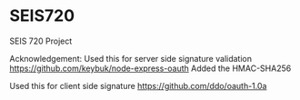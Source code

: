 # SEIS720
SEIS 720 Project

Acknowledgement:
Used this for server side signature validation
https://github.com/keybuk/node-express-oauth
Added the HMAC-SHA256

Used this for client side signature
https://github.com/ddo/oauth-1.0a
